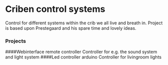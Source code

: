 # Criben control systems	
Control for different systems within the crib we all live and breath in.
Project is based upon Prestegaard and his spare time and lovely ideas.



### Projects
####Webinterface remote controller
Controller for e.g. the sound system and light system
####Led controller arduino
Controller for livingroom lights

